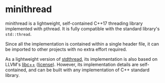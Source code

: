 # minithread

minithread is a lightweight, self-contained C++17 threading library
implemented with pthread. It is fully compatible with the standard library's
`std::thread`.

Since all the implementation is contained within a single header file, it can
be imported to other projects with no extra effort required.

As a lightweight version of
[stdthread](https://github.com/ZhongRuoyu/stdthread), its implementation is
also based on LLVM's
[libc++](https://github.com/llvm/llvm-project/tree/main/libcxx)
([license](https://github.com/llvm/llvm-project/blob/main/libcxx/LICENSE.TXT)).
However, its implementation details are self-contained, and can be built with
any implementation of C++ standard library.
